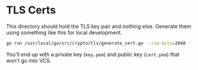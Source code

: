 # TLS Certs

This directory should hold the TLS key pair and nothing else. Generate them using something like this for local development.

```sh
go run /usr/local/go/src/crypto/tls/generate_cert.go --rsa-bits=2048 --host=localhost
```

You'll end up with a private key (`key.pem`) and public key (`cert.pem`) that won't go into VCS.
